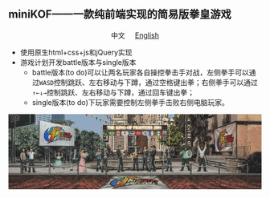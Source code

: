 ## miniKOF——一款纯前端实现的简易版拳皇游戏

<p align="center">中文
     &nbsp;&nbsp;&nbsp;
    <a href="/README.md">English</a>
</p>

- 使用原生html+css+js和jQuery实现
- 游戏计划开发battle版本与single版本
  - battle版本(to do)可以让两名玩家各自操控拳击手对战，左侧拳手可以通过`WASD`控制跳跃、左右移动与下蹲，通过空格键出拳；右侧拳手可以通过`↑←↓→`控制跳跃、左右移动与下蹲，通过回车键出拳；
  - single版本(to do)下玩家需要控制左侧拳手击败右侧电脑玩家。

![](/static/img/background/0.gif)
